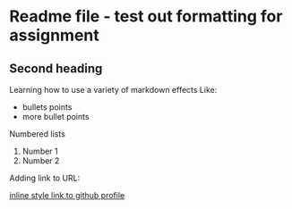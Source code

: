 
# Readme file - test out formatting for assignment

## Second heading

Learning how to use a variety of markdown effects
 Like:

+ bullets points
+ more bullet points

Numbered lists
1. Number 1
2. Number 2

Adding link to URL:

[inline style link to github profile](https://github.com/LeanneB2013/Test.git)

